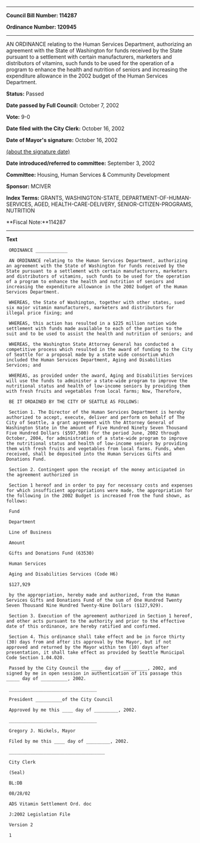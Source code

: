 

********

**Council Bill Number: 114287**
   
**Ordinance Number: 120945**
********

 AN ORDINANCE relating to the Human Services Department, authorizing an agreement with the State of Washington for funds received by the State pursuant to a settlement with certain manufacturers, marketers and distributors of vitamins, such funds to be used for the operation of a program to enhance the health and nutrition of seniors and increasing the expenditure allowance in the 2002 budget of the Human Services Department.

**Status:** Passed
   
**Date passed by Full Council:** October 7, 2002
   
**Vote:** 9-0
   
**Date filed with the City Clerk:** October 16, 2002
   
**Date of Mayor's signature:** October 16, 2002
   
[(about the signature date)](/~public/approvaldate.htm)
   
   
   
**Date introduced/referred to committee:** September 3, 2002
   
**Committee:** Housing, Human Services & Community Development
   
**Sponsor:** MCIVER
   
   
**Index Terms:** GRANTS, WASHINGTON-STATE, DEPARTMENT-OF-HUMAN-SERVICES, AGED, HEALTH-CARE-DELIVERY, SENIOR-CITIZEN-PROGRAMS, NUTRITION

**Fiscal Note:**114287

********

**Text**
   
```
 ORDINANCE ____________

 AN ORDINANCE relating to the Human Services Department, authorizing an agreement with the State of Washington for funds received by the State pursuant to a settlement with certain manufacturers, marketers and distributors of vitamins, such funds to be used for the operation of a program to enhance the health and nutrition of seniors and increasing the expenditure allowance in the 2002 budget of the Human Services Department.

 WHEREAS, the State of Washington, together with other states, sued six major vitamin manufacturers, marketers and distributors for illegal price fixing; and

 WHEREAS, this action has resulted in a $225 million nation wide settlement with funds made available to each of the parties to the suit and to be used to assist the health and nutrition of seniors; and

 WHEREAS, the Washington State Attorney General has conducted a competitive process which resulted in the award of funding to the City of Seattle for a proposal made by a state wide consortium which included the Human Services Department, Aging and Disabilities Services; and

 WHEREAS, as provided under the award, Aging and Disabilities Services will use the funds to administer a state-wide program to improve the nutritional status and health of low-income seniors by providing them with fresh fruits and vegetables from local farms; Now, Therefore,

 BE IT ORDAINED BY THE CITY OF SEATTLE AS FOLLOWS:

 Section 1. The Director of the Human Services Department is hereby authorized to accept, execute, deliver and perform on behalf of The City of Seattle, a grant agreement with the Attorney General of Washington State in the amount of Five Hundred Ninety Seven Thousand Five Hundred Dollars ($597,500) for the period June, 2002 through October, 2004, for administration of a state-wide program to improve the nutritional status and health of low-income seniors by providing them with fresh fruits and vegetables from local farms. Funds, when received, shall be deposited into the Human Services Gifts and Donations Fund.

 Section 2. Contingent upon the receipt of the money anticipated in the agreement authorized in

 Section 1 hereof and in order to pay for necessary costs and expenses for which insufficient appropriations were made, the appropriation for the following in the 2002 Budget is increased from the fund shown, as follows:

 Fund

 Department

 Line of Business

 Amount

 Gifts and Donations Fund (63530)

 Human Services

 Aging and Disabilities Services (Code H6)

 $127,929

 by the appropriation, hereby made and authorized, from the Human Services Gifts and Donations Fund of the sum of One Hundred Twenty Seven Thousand Nine Hundred Twenty-Nine Dollars ($127,929).

 Section 3. Execution of the agreement authorized in Section 1 hereof, and other acts pursuant to the authority and prior to the effective date of this ordinance, are hereby ratified and confirmed.

 Section 4. This ordinance shall take effect and be in force thirty (30) days from and after its approval by the Mayor, but if not approved and returned by the Mayor within ten (10) days after presentation, it shall take effect as provided by Seattle Municipal Code Section 1.04.020.

 Passed by the City Council the ____ day of _________, 2002, and signed by me in open session in authentication of its passage this _____ day of __________, 2002.

 _________________________________

 President __________of the City Council

 Approved by me this ____ day of _________, 2002.

 _________________________________

 Gregory J. Nickels, Mayor

 Filed by me this ____ day of _________, 2002.

 ____________________________________

 City Clerk

 (Seal)

 BL:DB

 08/28/02

 ADS Vitamin Settlement Ord. doc

 J:2002 Legislation File

 Version 2

 1

```
